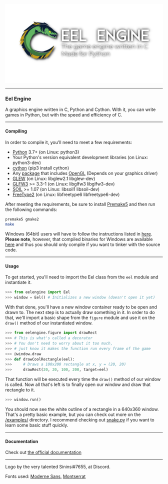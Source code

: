 ![Eel Engine](./logo-transparent.png)

---

### Eel Engine
A graphics engine written in C, Python and Cython. With it, you can write games in Python, but with the speed and efficiency of C.

---

#### Compiling
In order to compile it, you'll need to meet a few requirements:
- [Python](https://python.org) 3.7+ (on Linux: python3)
- Your Python's version equivalent development libraries (on Linux: python3-dev)
- [cython](https://cython.org/) (pip3 install cython)
- Any [package](https://www.mesa3d.org/) that includes [OpenGL](https://www.opengl.org/) (Depends on your graphics driver)
- [GLEW](http://glew.sourceforge.net/) (on Linux: libglew2.1 libglew-dev)
- [GLFW3](https://www.glfw.org/) >= 3.3-1 (on Linux: libglfw3 libglfw3-dev)
- [SOIL](http://www.lonesock.net/soil.html) >= 1.07 (on Linux: libsoil1 libsoil-dev)
- [FreeType2](https://www.freetype.org/) (on Linux: libfreetype6 libfreetype6-dev)

After meeting the requirements, be sure to install [Premake5](https://premake.github.io/) and then run the following commands:
```sh
premake5 gmake2
make
```

Windows (64bit) users will have to follow the instructions listed in [here](Windows-compile/Windows.md).
**Please note**, however, that compiled binaries for Windows are available [here](https://github.com/Syndelis/eel-engine/releases) and thus you should only compile if you want to tinker with the source code.

---

#### Usage
To get started, you'll need to import the Eel class from the `eel` module and instantiate it.
```python
>>> from eelengine import Eel
>>> window = Eel() # Initializes a new window (doesn't open it yet)
```
With that done, you'll have a new window container ready to be open and drawn to. The next step is to actually draw something in it. In order to do that, we'll import a basic shape from the `figure` module and use it on the `draw()` method of our instantiated window.
```python
>>> from eelengine.figure import drawRect
>>> # This is what's called a decorator
>>> # You don't need to worry about it too much,
>>> # just know it makes the function run every frame of the game
>>> @window.draw
>>> def drawCoolRectangle(eel):
>>>     # Draws a 100x200 rectangle at x, y = (20, 20)
>>>     drawRect(20, 20, 100, 200, target=eel)
```
That function will be executed every time the `draw()` method of our window is called. Now all that's left is to finally open our window and draw that rectangle to it.
```python
>>> window.run()
```
You should now see the white outline of a rectangle in a 640x360 window. That's a pretty basic example, but you can check out more on the [/examples/](examples) directory. I recommend checking out [snake.py](examples/snake/snake.py) if you want to learn some basic stuff quickly.

---

#### Documentation
Check out [the official documentation](documentation.md)

---

Logo by the very talented Sininsi#7655, at Discord.

Fonts used: [Moderne Sans](https://www.behance.net/gallery/15574861/Moderne-Sans-Free-Typeface), [Montserrat](https://fonts.google.com/specimen/Montserrat)